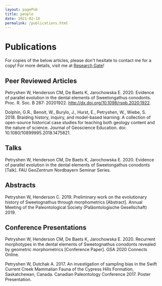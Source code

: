 ```yaml
---
layout: pagePub
title: people
date: 2021-02-18
permalink: /publications.html
---
```


# Publications

For copies of the below articles, please don't hesitate to contact me for a copy!
For more details, visit me at <a target="_blank" href="https://www.researchgate.net/profile/Wyatt_Petryshen">Research Gate</a>!

## Peer Reviewed Articles

Petryshen W, Henderson CM, De Baets K, Jarochowska E. 2020. Evidence of parallel evolution in the dental elements of Sweetongathus conodonts. Proc. R. Soc. B 287: 20201922. http://dx.doi.org/10.1098/rspb.2020.1922.

Dolphin, G.R., Benoit, W., Burylo, J., Hurst, E., Petryshen, W., Wiebe, S. 2018. Braiding history, inquiry, and model-based learning: A collection of open-source historical case studies for teaching both geology content and the nature of science. Journal of Geoscience Education. doi: 10.1080/10899995.2018.1475821.

## Talks

Petryshen W, Henderson CM, De Baets K, Jarochowska E. 2020. Evidence of parallel evolution in the dental elements of Sweetongathus conodonts [Talk]. FAU GeoZentrum Nordbayern Seminar Series.

## Abstracts

Petryshen W, Henderson C. 2019. Preliminary work on the evolutionary history of Sweetognathus through morphometrics [Abstract]. Annual Meeting of the Paleontological Society (Paläontologische Gesellschaft) 2019.

## Conference Presentations

Petryshen W, Henderson CM, De Baets K, Jarochowska E. 2020. Recurrent morphotypes in the dental elements of Sweetognathus conodonts revealed by geometric morphometrics [Conference Paper]. GSA 2020 Connects Online.

Petryshen W, Dutchak A. 2017. An investigation of sampling bias in the Swift Current Creek Mammalian Fauna of the Cypress Hills Formation, Saskatchewan, Canada. Canadian Paleontology Conference 2017. Poster Presentation.
